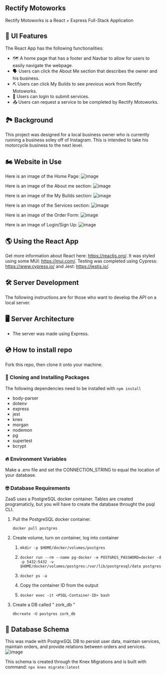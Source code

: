 ## Rectify Motoworks
Rectify Motoworks is a React + Express Full-Stack Application 

## 🎉 UI Features
The React App has the following functionalities:
- 🗺 A home page that has a footer and Navbar to allow for users to easily navigate the webpage. 
- 🗣 Users can click the About Me section that describes the owner and his business.
- ⛏ Users can click My Builds to see previous work from Rectify Motoworks.
- 🧩 Users can login to submit services.
- 📤 Users can request a service to be completed by Rectify Motoworks. 

## 🏞 Background 
This project was designed for a local business owner who is currently running a business soley off of Instagram. This is intended to take his motorcycle business to the next level. 

## 🏍 Website in Use
Here is an image of the Home Page:
![image](https://user-images.githubusercontent.com/96899068/158696609-79da42e2-4d3d-4888-a781-760cdd811b3e.png)

Here is an image of the About me section: 
![image](https://user-images.githubusercontent.com/96899068/158696853-6a76d52d-d285-43fa-b12b-5f8aa591b3c0.png)

Here is an image of the My Builds section:
![image](https://user-images.githubusercontent.com/96899068/158696785-8a1ea9be-1804-49fb-9940-84e6eebbe6f6.png)

Here is an image of the Services section: 
![image](https://user-images.githubusercontent.com/96899068/158697658-5326f977-854f-4949-aea0-99d95284b799.png)

Here is an image of the Order Form:
![image](https://user-images.githubusercontent.com/96899068/158697505-d2444f17-f8f4-41dd-8701-d16f914150bb.png)

Here is an image of Login/Sign Up: 
![image](https://user-images.githubusercontent.com/96899068/158697171-1ec2617f-f067-492f-b866-3f0d70df013f.png)

## 🌎 Using the React App
Get more information about React here: https://reactjs.org/.
It was styled using some MUI: https://mui.com/.
Testing was completed using Cypress: https://www.cypress.io/ and Jest: https://jestjs.io/.


## 🛠 Server Development
The following instructions are for those who want to develop the API on a local server.

## 🖥️ Server Architecture 
- The server was made using Express.

## 💿 How to install repo
Fork this repo, then clone it onto your machine.

### 🤲 Cloning and Installing Packages
The following dependencies need to be installed with ``` npm install ``` 
- body-parser 
- dotenv
- express
- jest
- knex
- morgan
- nodemon
- pg
- supertest
- bcrypt

### 🔥 Environment Variables
Make a .env file and set the CONNECTION_STRING to equal the location of your database. 

### 🤓 Database Requirements
ZaaS uses a PostgreSQL docker container. Tables are created programaticly, but you will have to create the database throught the psql CLI.
1. Pull the PostgreSQL docker container.

    ``` docker pull postgres ```

2. Create volume, turn on container, log into container
    1.  ```mkdir -p $HOME/docker/volumes/postgres```
    
    2.  ```docker run --rm --name pg-docker -e POSTGRES_PASSWORD=docker -d -p 5432:5432 -v $HOME/docker/volumes/postgres:/var/lib/postgresql/data postgres```

    3. ```docker ps -a```
    
    4. Copy the container ID from the output

    5. ``` docker exec -it <PSQL-Container-ID> bash ```
3. Create a DB called " zork_db "

    ```dbcreate -U postgres zork_db```

##  🚀 Database Schema
This was made with PostgreSQL DB to persist user data, maintain services, maintain orders, and provide relations between orders and services.
![image](https://user-images.githubusercontent.com/96899068/158684855-b15e0944-33c1-4cdc-a5c1-a26485ba30c0.png)


This schema is created through the Knex Migrations and is built with command: ``` npx knex migrate:latest ```


